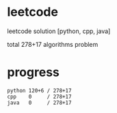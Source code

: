 # leetcode
leetcode solution [python, cpp, java]

total 278+17 algorithms problem
# progress	
	python 120+6 / 278+17
	cpp    0     / 278+17
	java   0     / 278+17
